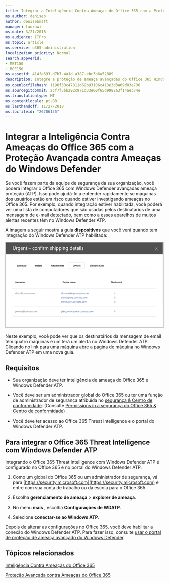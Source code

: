```yaml
---
title: Integrar a Inteligência Contra Ameaças do Office 365 com a Proteção Avançada contra Ameaças do Windows Defender
ms.author: deniseb
author: denisebmsft
manager: laurawi
ms.date: 3/21/2018
ms.audience: ITPro
ms.topic: article
ms.service: o365-administration
localization_priority: Normal
search.appverid:
- MET150
- MOE150
ms.assetid: 414fa693-d7b7-4a1d-a387-ebc3b6a52889
description: Integre a proteção de ameaça avançadas do Office 365 Windows Defender avançada proteção contra ameaças para ver as informações mais detalhadas de gerenciamento de ameaça.
ms.openlocfilehash: 1198f53c47811d69b93106c413e3d3a09d83e736
ms.sourcegitcommit: 2cf7f5bb282c971d33e00f65d9982a3f14aec74e
ms.translationtype: MT
ms.contentlocale: pt-BR
ms.lasthandoff: 11/27/2018
ms.locfileid: "26706135"
---
```

# <a name="integrate-office-365-threat-intelligence-with-windows-defender-advanced-threat-protection"></a>Integrar a Inteligência Contra Ameaças do Office 365 com a Proteção Avançada contra Ameaças do Windows Defender

Se você fazem parte da equipe de segurança da sua organização, você poderá integrar o Office 365 com Windows Defender avançadas ameaça proteção (ATP). Isso pode ajudá-lo a entender rapidamente se máquinas dos usuários estão em risco quando estiver investigando ameaças no Office 365. Por exemplo, quando integração estiver habilitada, você poderá ver uma lista de computadores que são usadas pelos destinatários de uma mensagem de e-mail detectado, bem como a esses aparelhos de muitos alertas recentes têm no Windows Defender ATP.
  
A imagem a seguir mostra a guia **dispositivos** que você verá quando tem integração do Windows Defender ATP habilitada: 
  
![Quando o Windows Defender ATP estiver habilitado, você pode ver uma lista das máquinas com alertas.](media/fec928ea-8f0c-44d7-80b9-a2e0a8cd4e89.PNG)
  
Neste exemplo, você pode ver que os destinatários da mensagem de email têm quatro máquinas e um terá um alerta no Windows Defender ATP. Clicando no link para uma máquina abre a página de máquina no Windows Defender ATP em uma nova guia.
  
## <a name="requirements"></a>Requisitos

- Sua organização deve ter inteligência de ameaça do Office 365 e Windows Defender ATP.
    
- Você deve ser um administrador global do Office 365 ou ter uma função de administrador de segurança atribuída no [segurança &amp; Centro de conformidade](https://security.microsoft.com). (Consulte [Permissions in a segurança do Office 365 &amp; Centro de conformidade](permissions-in-the-security-and-compliance-center.md))
    
- Você deve ter acesso ao Office 365 Threat Intelligence e o portal do Windows Defender ATP.
    
## <a name="to-integrate-office-365-threat-intelligence-with-windows-defender-atp"></a>Para integrar o Office 365 Threat Intelligence com Windows Defender ATP

Integrando o Office 365 Threat Intelligence com Windows Defender ATP é configurado no Office 365 e no portal do Windows Defender ATP.
  
1. Como um global do Office 365 ou um administrador de segurança, vá para [https://security.microsoft.com](https://security.microsoft.com) e entre com sua conta de trabalho ou da escola para o Office 365. 
    
2. Escolha **gerenciamento de ameaça** \> **explorer de ameaça**.
    
3. No menu **mais** , escolha **Configurações de WDATP**.
    
4. Selecione **conectar-se ao Windows ATP**.
    
Depois de alterar as configurações no Office 365, você deve habilitar a conexão do Windows Defender ATP. Para fazer isso, consulte [usar o portal de proteção de ameaça avançado do Windows Defender](https://go.microsoft.com/fwlink/?linkid=859690).
  
## <a name="related-topics"></a>Tópicos relacionados

[Inteligência Contra Ameaças do Office 365](office-365-ti.md)
  
[Proteção Avançada contra Ameaças do Office 365](office-365-atp.md) 
  

